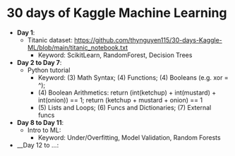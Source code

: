 # 30 days of Kaggle Machine Learning
- __Day 1__: 
  - Titanic dataset: https://github.com/thynguyen115/30-days-Kaggle-ML/blob/main/titanic_notebook.txt
    - Keyword: ScikitLearn, RandomForest, Decision Trees 
- __Day 2 to Day 7__:
  - Python tutorial
     - Keyword: (3) Math Syntax; (4) Functions; (4) Booleans (e.g. xor = ^);
     - (4) Boolean Arithmetics: return (int(ketchup) + int(mustard) + int(onion)) == 1; return (ketchup + mustard + onion) == 1
     - (5) Lists and Loops; (6) Funcs and Dictionaries; (7) External funcs
- __Day 8 to Day 11__:
  - Intro to ML:
    - Keyword: Under/Overfitting, Model Validation, Random Forests
- __Day 12 to ...: 
